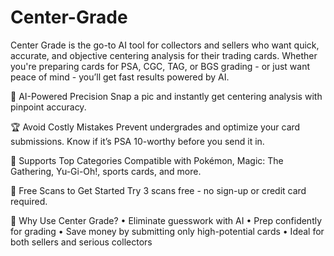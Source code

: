 # Center-Grade

Center Grade is the go-to AI tool for collectors and sellers who want quick, accurate, and objective centering analysis for their trading cards. Whether you're preparing cards for PSA, CGC, TAG, or BGS grading - or just want peace of mind - you’ll get fast results powered by AI.

🧠 AI-Powered Precision
Snap a pic and instantly get centering analysis with pinpoint accuracy.

🏆 Avoid Costly Mistakes
Prevent undergrades and optimize your card submissions. Know if it’s PSA 10-worthy before you send it in.

🎴 Supports Top Categories
Compatible with Pokémon, Magic: The Gathering, Yu-Gi-Oh!, sports cards, and more.

🎁 Free Scans to Get Started
Try 3 scans free - no sign-up or credit card required.

📲 Why Use Center Grade?
• Eliminate guesswork with AI
• Prep confidently for grading
• Save money by submitting only high-potential cards
• Ideal for both sellers and serious collectors
